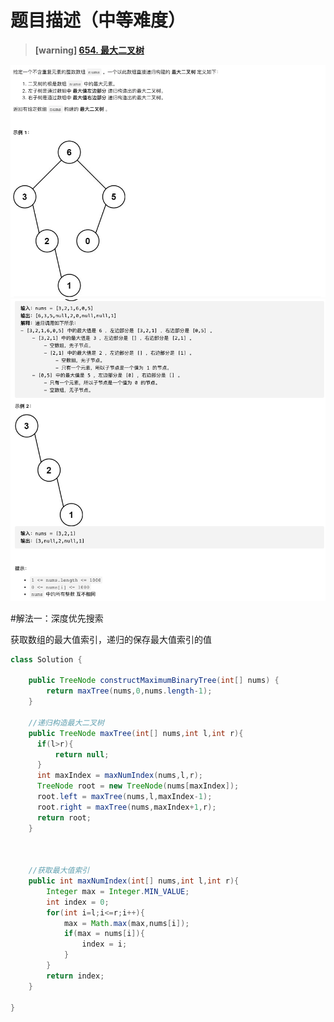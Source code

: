 #  **题目描述（中等难度）**

> **[warning] [654. 最大二叉树](https://leetcode-cn.com/problems/maximum-binary-tree/)**

![](https://raw.githubusercontent.com/gaohueric/blogpicture/master/%E6%88%AA%E5%B1%8F2021-05-14%2016.38.56.png)
![](https://github.com/gaohueric/blogpicture/raw/master/%E6%88%AA%E5%B1%8F2021-05-14%2016.39.35.png)

#解法一：深度优先搜索

获取数组的最大值索引，递归的保存最大值索引的值

```java
class Solution {

    public TreeNode constructMaximumBinaryTree(int[] nums) {
        return maxTree(nums,0,nums.length-1);
    }

    //递归构造最大二叉树
    public TreeNode maxTree(int[] nums,int l,int r){
      if(l>r){
          return null;
      }
      int maxIndex = maxNumIndex(nums,l,r);
      TreeNode root = new TreeNode(nums[maxIndex]);
      root.left = maxTree(nums,l,maxIndex-1);
      root.right = maxTree(nums,maxIndex+1,r);
      return root;
    }



    //获取最大值索引
    public int maxNumIndex(int[] nums,int l,int r){
        Integer max = Integer.MIN_VALUE;
        int index = 0;
        for(int i=l;i<=r;i++){
            max = Math.max(max,nums[i]);
            if(max = nums[i]){
                index = i;
            }
        }
        return index;
    }

}
```

